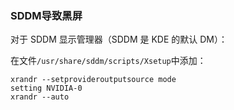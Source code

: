 ### SDDM导致黑屏

对于 SDDM 显示管理器（SDDM 是 KDE 的默认 DM）：

在文件`/usr/share/sddm/scripts/Xsetup`中添加：

```shell
xrandr --setprovideroutputsource mode
setting NVIDIA-0 
xrandr --auto
```
